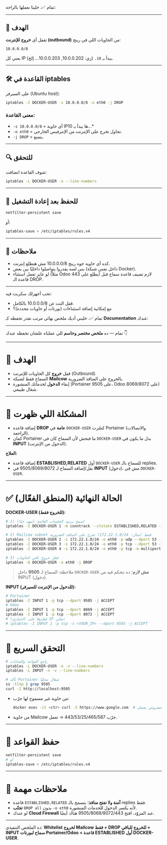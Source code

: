 تمام ✅، خلينا نعملها بالراحة:

---

## 🎯 الهدف

تقفل أي **خروج للإنترنت (outbound)** من الحاويات اللي في رينج:

```
10.0.0.0/8
```

يعني كل IP يبدأ بـ `10.` (زي: 10.0.0.202, 10.0.0.203… إلخ).

---

## 🛠️ القاعدة في iptables

على السيرفر (Ubuntu host):

```bash
iptables -I DOCKER-USER -s 10.0.0.0/8 -o eth0 -j DROP
```

### معنى القاعدة:

* `-s 10.0.0.0/8` = أي حاوية IPها يبدأ بـ 10.*.*.\*
* `-o eth0` = تحاول تخرج على الإنترنت من الإنترفيس الخارجي.
* `-j DROP` = يتمنع.

---

## 🔍 للتحقق

شوف القاعدة انضافت:

```bash
iptables -L DOCKER-USER -n --line-numbers
```

---

## 💾 للحفظ بعد إعادة التشغيل

```bash
netfilter-persistent save
```

أو:

```bash
iptables-save > /etc/iptables/rules.v4
```

---

## 📌 ملاحظات

* كده أي حاوية جوه رينج 10.0.0.0/8 مش هتطلع إنترنت.
* بس لسه يقدروا يتواصلوا داخليًا بين بعض (داخل نفس شبكة Docker).
* لو عايز تعمل استثناء (مثلاً Odoo يطلع على 443) لازم تضيف قاعدة سماح قبل قاعدة الـ DROP.

---

تحب أجهزلك سكربت فيه:

* قفل النت عن 10.0.0.0/8 بالكامل.
* مع إمكانية إضافة استثناءات (بورتات أو حاويات محددة)؟







تمام ✅، خليني أديك ملخص نهائي مرتب تقدر تحفظه كـ **Documentation** عندك:

---








تمام — ده **ملخص مختصر وحاسم** للي عملناه علشان تحفظه عندك 👇

---

# 🎯 الهدف

* قفل **خروج** كل الحاويات للإنترنت (Outbound).
* السماح فقط لشبكة **Mailcow** بالخروج على المنافذ الضرورية.
* إبقاء **الدخول** لخدماتك المنشورة (Portainer على 9505، Odoo على 8069/8072) شغال طبيعي.

---

# 🧩 المشكلة اللي ظهرت

* إضافة قاعدة **DROP عامة** في `DOCKER-USER` كسّرت Portainer (والاتصالات الراجعة).
* كمان Portainer ما فتحش لأن السماح كان في `DOCKER-USER` بدل ما يكون في **INPUT** (الدخول من الإنترنت).

**العلاج:**

* إضافة قاعدة **ESTABLISHED,RELATED** أول `DOCKER-USER` للسماح بالـ replies.
* نقل/إضافة السماح لـ 9505/8069/8072 في **INPUT** (دخول)، مش في `DOCKER-USER`.

---

# ✅ الحالة النهائية (المنطق الفعّال)

**DOCKER-USER (للخروج فقط):**

```bash
# 1) اسمح بردود الجلسات القائمة (مهم جدًا)
iptables -I DOCKER-USER 1 -m conntrack --ctstate ESTABLISHED,RELATED -j ACCEPT

# 2) Mailcow subnet فقط (مثال: 172.22.1.0/24) تخرج على المنافذ الضرورية
iptables -I DOCKER-USER 2 -s 172.22.1.0/24 -o eth0 -p udp --dport 53 -j ACCEPT
iptables -I DOCKER-USER 3 -s 172.22.1.0/24 -o eth0 -p tcp --dport 53 -j ACCEPT
iptables -I DOCKER-USER 4 -s 172.22.1.0/24 -o eth0 -p tcp -m multiport --dports 25,465,587,443 -j ACCEPT

# 3) قفل خروج باقي الحاويات
iptables -A DOCKER-USER -o eth0 -j DROP
```

> ملاحظة: السماح لـ **9505** داخل `DOCKER-USER` **مش لازم**؛ ده نتحكم فيه من INPUT (دخول).

**INPUT (للدخول من الإنترنت للسيرفر):**

```bash
# Portainer
iptables -I INPUT 1 -p tcp --dport 9505 -j ACCEPT
# Odoo
iptables -I INPUT 1 -p tcp --dport 8069 -j ACCEPT
iptables -I INPUT 1 -p tcp --dport 8072 -j ACCEPT
# (اختياري) قصّرها على IP معيّن:
# iptables -I INPUT 1 -p tcp -s <YOUR_IP> --dport 9505 -j ACCEPT
```

---

# 🔎 التحقق السريع

```bash
# راجع القواعد والعدادات
iptables -L DOCKER-USER -n -v --line-numbers
iptables -L INPUT -n -v --line-numbers

# تأكد Portainer شغال محليًا
ss -tlnp | grep 9505
curl -I http://localhost:9505
```

* من حاوية غير مسموح لها جرّب:

  ```bash
  docker exec -it <ctr> curl -I https://www.google.com  # المفروض يفشل
  ```
* من حاوية Mailcow جرّب 443/53/25/465/587 → تعمل.

---

# 💾 حفظ القواعد

```bash
netfilter-persistent save
# أو
iptables-save > /etc/iptables/rules.v4
```

---

# 📝 ملاحظات مهمة

* قاعدة `ESTABLISHED,RELATED` **آمنة ولا تفتح منافذ**؛ بتسمح بالـ replies فقط.
* **تجنّب** `DROP all` بدون `-o eth0` لأنه يكسر الدخول للخدمات المنشورة.
* لو عندك **Cloud Firewall** عند المزوّد، افتح 9505/8069/8072/443 هناك أيضًا.

---

ده الملخص التنفيذي: **Whitelist لخروج Mailcow فقط + DROP للخروج للباقي + INPUT سماح لبورتات Portainer/Odoo + قاعدة ESTABLISHED أول DOCKER-USER**.

